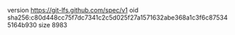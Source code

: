 version https://git-lfs.github.com/spec/v1
oid sha256:c80d448cc75f7dc7341c2c5d025f27a1571632abe368a1c3f6c875345164b930
size 8983
